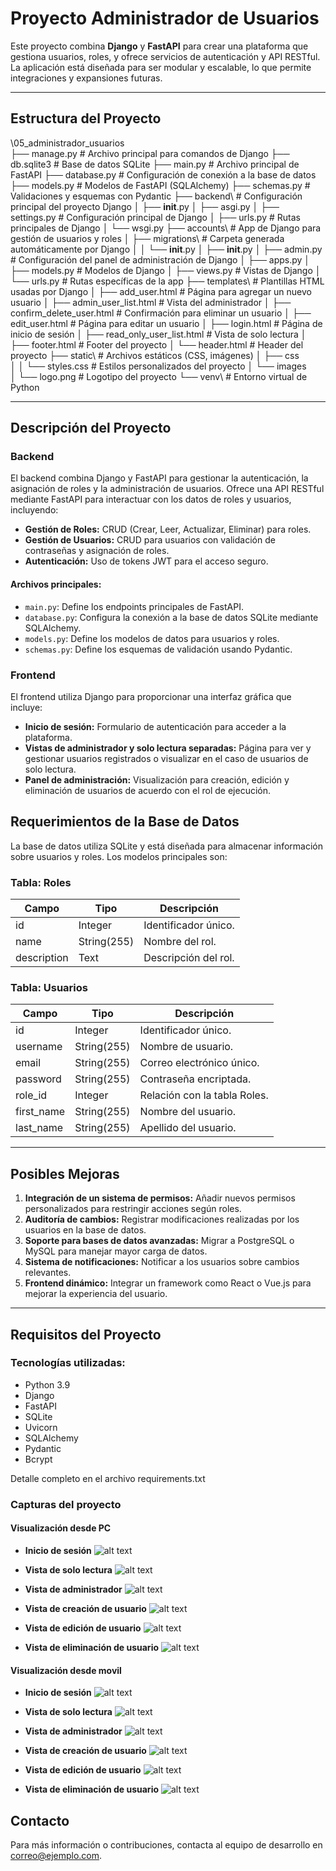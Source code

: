 
# Proyecto Administrador de Usuarios

Este proyecto combina **Django** y **FastAPI** para crear una plataforma que gestiona usuarios, roles, y ofrece servicios de autenticación y API RESTful. La aplicación está diseñada para ser modular y escalable, lo que permite integraciones y expansiones futuras.

---

## **Estructura del Proyecto**


\05_administrador_usuarios\
├── manage.py                      # Archivo principal para comandos de Django
├── db.sqlite3                     # Base de datos SQLite
├── main.py                        # Archivo principal de FastAPI
├── database.py                    # Configuración de conexión a la base de datos
├── models.py                      # Modelos de FastAPI (SQLAlchemy)
├── schemas.py                     # Validaciones y esquemas con Pydantic
├── backend\                       # Configuración principal del proyecto Django
│   ├── __init__.py
│   ├── asgi.py
│   ├── settings.py                # Configuración principal de Django
│   ├── urls.py                    # Rutas principales de Django
│   └── wsgi.py
├── accounts\                      # App de Django para gestión de usuarios y roles
│   ├── migrations\                # Carpeta generada automáticamente por Django
│   │   └── __init__.py
│   ├── __init__.py
│   ├── admin.py                   # Configuración del panel de administración de Django
│   ├── apps.py
│   ├── models.py                  # Modelos de Django
│   ├── views.py                   # Vistas de Django
│   └── urls.py                    # Rutas específicas de la app
├── templates\                     # Plantillas HTML usadas por Django
│   ├── add_user.html              # Página para agregar un nuevo usuario
│   ├── admin_user_list.html       # Vista del administrador
│   ├── confirm_delete_user.html   # Confirmación para eliminar un usuario
│   ├── edit_user.html             # Página para editar un usuario
│   ├── login.html                 # Página de inicio de sesión
│   ├── read_only_user_list.html   # Vista de solo lectura
│   ├── footer.html                # Footer del proyecto
│   └── header.html                # Header del proyecto
├── static\                        # Archivos estáticos (CSS, imágenes)
│   ├── css\
│   │   └── styles.css             # Estilos personalizados del proyecto
│   └── images\
│       └── logo.png               # Logotipo del proyecto
└── venv\                          # Entorno virtual de Python

---

## **Descripción del Proyecto**

### **Backend**
El backend combina Django y FastAPI para gestionar la autenticación, la asignación de roles y la administración de usuarios. Ofrece una API RESTful mediante FastAPI para interactuar con los datos de roles y usuarios, incluyendo:

- **Gestión de Roles:** CRUD (Crear, Leer, Actualizar, Eliminar) para roles.
- **Gestión de Usuarios:** CRUD para usuarios con validación de contraseñas y asignación de roles.
- **Autenticación:** Uso de tokens JWT para el acceso seguro.

#### **Archivos principales:**
- `main.py`: Define los endpoints principales de FastAPI.
- `database.py`: Configura la conexión a la base de datos SQLite mediante SQLAlchemy.
- `models.py`: Define los modelos de datos para usuarios y roles.
- `schemas.py`: Define los esquemas de validación usando Pydantic.

### **Frontend**
El frontend utiliza Django para proporcionar una interfaz gráfica que incluye:

- **Inicio de sesión:** Formulario de autenticación para acceder a la plataforma.
- **Vistas de administrador y solo lectura separadas:** Página para ver y gestionar usuarios registrados o visualizar en el caso de usuarios de solo lectura.
- **Panel de administración:** Visualización para creación, edición y eliminación de usuarios de acuerdo con el rol de ejecución.

## **Requerimientos de la Base de Datos**

La base de datos utiliza SQLite y está diseñada para almacenar información sobre usuarios y roles. Los modelos principales son:

### **Tabla: Roles**
| Campo          | Tipo        | Descripción              |
|----------------|-------------|--------------------------|
| id             | Integer     | Identificador único.     |
| name           | String(255) | Nombre del rol.          |
| description    | Text        | Descripción del rol.     |

### **Tabla: Usuarios**
| Campo          | Tipo        | Descripción                  |
|----------------|-------------|------------------------------|
| id             | Integer     | Identificador único.         |
| username       | String(255) | Nombre de usuario.           |
| email          | String(255) | Correo electrónico único.    |
| password       | String(255) | Contraseña encriptada.       |
| role_id        | Integer     | Relación con la tabla Roles. |
| first_name     | String(255) | Nombre del usuario.          |
| last_name      | String(255) | Apellido del usuario.        |

---

## **Posibles Mejoras**

1. **Integración de un sistema de permisos:** Añadir nuevos permisos personalizados para restringir acciones según roles.
2. **Auditoría de cambios:** Registrar modificaciones realizadas por los usuarios en la base de datos.
3. **Soporte para bases de datos avanzadas:** Migrar a PostgreSQL o MySQL para manejar mayor carga de datos.
4. **Sistema de notificaciones:** Notificar a los usuarios sobre cambios relevantes.
5. **Frontend dinámico:** Integrar un framework como React o Vue.js para mejorar la experiencia del usuario.

---

## **Requisitos del Proyecto**

### **Tecnologías utilizadas:**
- Python 3.9
- Django
- FastAPI
- SQLite
- Uvicorn
- SQLAlchemy
- Pydantic
- Bcrypt

Detalle completo en el archivo requirements.txt

### **Capturas del proyecto**
#### **Visualización desde PC**

- **Inicio de sesión**
![alt text](login.jpg)

- **Vista de solo lectura**
![alt text](vista_solo_lectura.jpg)

- **Vista de administrador**
![alt text](vista_administrador.jpg)

- **Vista de creación de usuario**
![alt text](crear_usuario.jpg)

- **Vista de edición de usuario**
![alt text](editar_usuario.jpg)

- **Vista de eliminación de usuario**
![alt text](eliminar_usuario.jpg)

#### **Visualización desde movil**

- **Inicio de sesión**
![alt text](login(movil).jpg)

- **Vista de solo lectura**
![alt text](vista_solo_lectura(movil).jpg)

- **Vista de administrador**
![alt text](vista_administrador(movil).jpg)

- **Vista de creación de usuario**
![alt text](crear_usuario(movil).jpg)

- **Vista de edición de usuario**
![alt text](editar_usuario(movil).jpg)

- **Vista de eliminación de usuario**
![alt text](eliminar_usuario(movil).jpg)

## **Contacto**

Para más información o contribuciones, contacta al equipo de desarrollo en [correo@ejemplo.com](mailto:correo@ejemplo.com).
